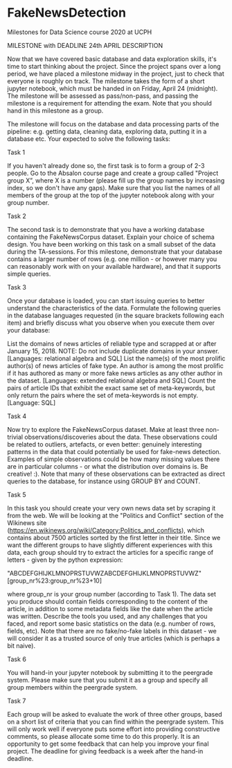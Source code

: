 # FakeNewsDetection
Milestones for Data Science course 2020 at UCPH

MILESTONE with DEADLINE 24th APRIL DESCRIPTION

Now that we have covered basic database and data exploration skills, it's time to start thinking about the project. Since the project spans over a long period, we have placed a milestone midway in the project, just to check that everyone is roughly on track. The milestone takes the form of a short jupyter notebook, which must be handed in on Friday, April 24 (midnight). The milestone will be assessed as pass/non-pass, and passing the milestone is a requirement for attending the exam. Note that you should hand in this milestone as a group.



The milestone will focus on the database and data processing parts of the pipeline: e.g. getting data, cleaning data, exploring data, putting it in a database etc. Your expected to solve the following tasks:



Task 1

If you haven't already done so, the first task is to form a group of 2-3 people. Go to the Absalon course page and create a group called "Project group X”, where X is a number (please fill up the group names by increasing index, so we don't have any gaps). Make sure that you list the names of all members of the group at the top of the jupyter notebook along with your group number.



Task 2

The second task is to demonstrate that you have a working database containing the FakeNewsCorpus dataset. Explain your choice of schema design. You have been working on this task on a small subset of the data during the TA-sessions. For this milestone, demonstrate that your database contains a larger number of rows (e.g. one million - or however many you can reasonably work with on your available hardware), and that it supports simple queries.



Task 3

Once your database is loaded, you can start issuing queries to better understand the characteristics of the data. Formulate the following queries in the database languages requested (in the square brackets following each item) and briefly discuss what you observe when you execute them over your database: 



List the domains of news articles of reliable type and scrapped at or after January 15, 2018. NOTE: Do not include duplicate domains in your answer. [Languages: relational algebra and SQL]
List the name(s) of the most prolific author(s) of news articles of fake type. An author is among the most prolific if it has authored as many or more fake news articles as any other author in the dataset. [Languages: extended relational algebra and SQL]
Count the pairs of article IDs that exhibit the exact same set of meta-keywords, but only return the pairs where the set of meta-keywords is not empty. [Language: SQL]


Task 4

Now try to explore the FakeNewsCorpus dataset. Make at least three non-trivial observations/discoveries about the data. These observations could be related to outliers, artefacts, or even better: genuinely interesting patterns in the data that could potentially be used for fake-news detection. Examples of simple observations could be how many missing values there are in particular columns - or what the distribution over domains is. Be creative! :). Note that many of these observations can be extracted as direct queries to the database, for instance using GROUP BY and COUNT.



Task 5

In this task you should create your very own news data set by scraping it from the web. We will be looking at the "Politics and Conflict" section of the Wikinews site (https://en.wikinews.org/wiki/Category:Politics_and_conflicts), which contains about 7500 articles sorted by the first letter in their title. Since we want the different groups to have slightly different experiences with this data, each group should try to extract the articles for a specific range of letters - given by the python expression:

"ABCDEFGHIJKLMNOPRSTUVWZABCDEFGHIJKLMNOPRSTUVWZ"[group_nr%23:group_nr%23+10]

where group_nr is your group number (according to Task 1). The data set you produce should contain fields corresponding to the content of the article, in addition to some metadata fields like the date when the article was written. Describe the tools you used, and any challenges that you faced, and report some basic statistics on the data (e.g. number of rows, fields, etc). Note that there are no fake/no-fake labels in this dataset - we will consider it as a trusted source of only true articles (which is perhaps a bit naive).



Task 6

You will hand-in your jupyter notebook by submitting it to the peergrade system. Please make sure that you submit it as a group and specify all group members within the peergrade system.



Task 7

Each group will be asked to evaluate the work of three other groups, based on a short list of criteria that you can find within the peergrade system. This will only work well if everyone puts some effort into providing constructive comments, so please allocate some time to do this properly. It is an opportunity to get some feedback that can help you improve your final project. The deadline for giving feedback is a week after the hand-in deadline.
